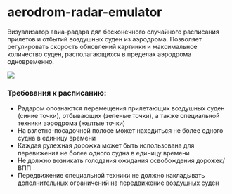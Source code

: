 # aerodrom-radar-emulator

Визуализатор авиа-радара дял бесконечного случайного расписания прилетов и отбытий воздушных суден из аэродрома. Позволяет регулировать скорость обновлений картинки и максимальное количество суден, располагающихся в пределах аэродрома одновременно.

![](demo.gif)

### Требования к расписанию:
* Радаром опознаются перемещения прилетающих воздушных суден (синие точки), отбывающих (зеленые точки), а также специальной техники аэродрома (желтые точки)
* На взлетно-посадочной полосе может находиться не более одного судна в единицу времени
* Каждая рулежная дорожка может быть использована для перевижения не более одного судна в единицу времени
* Не должно возникать голодания ожидания освобождения дорожек/ВПП
* Передвижение специальной техники не должно накладывать дополнительных ограничений на передвижение воздушных суден

